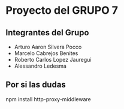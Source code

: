 # Proyecto del GRUPO 7

## Integrantes del Grupo

- Arturo Aaron Silvera Pocco
- Marcelo Cabrejos Benites
- Roberto Carlos Lopez Jauregui
- Alessandro Ledesma

## Por si las dudas
npm install http-proxy-middleware

